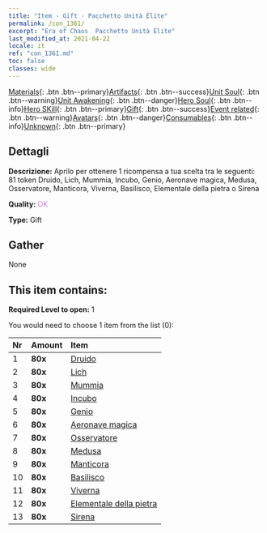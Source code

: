 ```yaml
---
title: "Item - Gift - Pacchetto Unità Élite"
permalink: /con_1361/
excerpt: "Era of Chaos  Pacchetto Unità Élite"
last_modified_at: 2021-04-22
locale: it
ref: "con_1361.md"
toc: false
classes: wide
---
```

 [Materials](/ItemsIT/){: .btn .btn--primary}[Artifacts](/ItemsIT/Artifacts/){: .btn .btn--success}[Unit Soul](/ItemsIT/UnitSoul/){: .btn .btn--warning}[Unit Awakening](/ItemsIT/UnitAwakening/){: .btn .btn--danger}[Hero Soul](/ItemsIT/HeroSoul/){: .btn .btn--info}[Hero SKill](/ItemsIT/HeroSkill/){: .btn .btn--primary}[Gift](/ItemsIT/Gift/){: .btn .btn--success}[Event related](/ItemsIT/Events/){: .btn .btn--warning}[Avatars](/ItemsIT/Avatars/){: .btn .btn--danger}[Consumables](/ItemsIT/Consumables/){: .btn .btn--info}[Unknown](/ItemsIT/Unknown/){: .btn .btn--primary}

## Dettagli
 **Descrizione:** Aprilo per ottenere 1 ricompensa a tua scelta tra le seguenti: 81 token Druido, Lich, Mummia, Incubo, Genio, Aeronave magica, Medusa, Osservatore, Manticora, Viverna, Basilisco, Elementale della pietra o Sirena

 **Quality:** <span style="color: #DA70D6">OK</span>

 **Type:** Gift

## Gather

  None

## This item contains:

 **Required Level to open:** 1

 You would need to choose 1 item from the list (0):

  | Nr | Amount |     Item    |
  |:---|:-------|:------------|
  | 1 |  **80x** | [Druido](/it/Items/unt_206/) |  | 
  | 2 |  **80x** | [Lich](/it/Items/unt_212/) |  | 
  | 3 |  **80x** | [Mummia](/it/Items/unt_215/) |  | 
  | 4 |  **80x** | [Incubo](/it/Items/unt_233/) |  | 
  | 5 |  **80x** | [Genio](/it/Items/unt_239/) |  | 
  | 6 |  **80x** | [Aeronave magica](/it/Items/unt_242/) |  | 
  | 7 |  **80x** | [Osservatore](/it/Items/unt_246/) |  | 
  | 8 |  **80x** | [Medusa](/it/Items/unt_247/) |  | 
  | 9 |  **80x** | [Manticora](/it/Items/unt_249/) |  | 
  | 10 |  **80x** | [Basilisco](/it/Items/unt_256/) |  | 
  | 11 |  **80x** | [Viverna](/it/Items/unt_258/) |  | 
  | 12 |  **80x** | [Elementale della pietra](/it/Items/unt_266/) |  | 
  | 13 |  **80x** | [Sirena](/it/Items/unt_277/) |  | 
